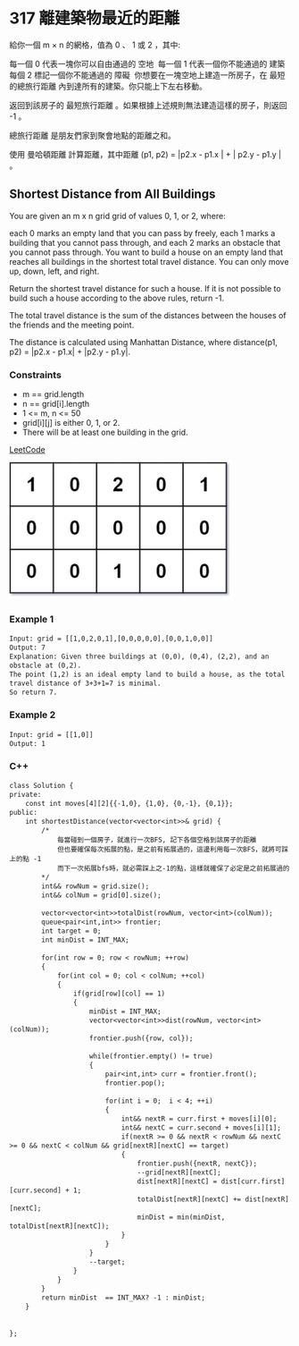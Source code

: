 # 317 離建築物最近的距離

給你一個 m × n 的網格，值為 0 、 1 或 2 ，其中:

每一個 0 代表一塊你可以自由通過的 空地 
每一個 1 代表一個你不能通過的 建築
每個 2 標記一個你不能通過的 障礙 
你想要在一塊空地上建造一所房子，在 最短的總旅行距離 內到達所有的建築。你只能上下左右移動。

返回到該房子的 最短旅行距離 。如果根據上述規則無法建造這樣的房子，則返回 -1 。

總旅行距離 是朋友們家到聚會地點的距離之和。

使用 曼哈頓距離 計算距離，其中距離 (p1, p2) = |p2.x - p1.x | + | p2.y - p1.y | 。


##  Shortest Distance from All Buildings

You are given an m x n grid grid of values 0, 1, or 2, where:

each 0 marks an empty land that you can pass by freely,
each 1 marks a building that you cannot pass through, and
each 2 marks an obstacle that you cannot pass through.
You want to build a house on an empty land that reaches all buildings in the shortest total travel distance. You can only move up, down, left, and right.

Return the shortest travel distance for such a house. If it is not possible to build such a house according to the above rules, return -1.

The total travel distance is the sum of the distances between the houses of the friends and the meeting point.

The distance is calculated using Manhattan Distance, where distance(p1, p2) = |p2.x - p1.x| + |p2.y - p1.y|.

### Constraints

* m == grid.length
* n == grid[i].length
* 1 <= m, n <= 50
* grid[i][j] is either 0, 1, or 2.
* There will be at least one building in the grid.

[LeetCode](https://leetcode-cn.com/problems/shortest-distance-from-all-buildings/)


<img src="img/317.jpg" width = "400"/>

### Example 1

```
Input: grid = [[1,0,2,0,1],[0,0,0,0,0],[0,0,1,0,0]]
Output: 7
Explanation: Given three buildings at (0,0), (0,4), (2,2), and an obstacle at (0,2).
The point (1,2) is an ideal empty land to build a house, as the total travel distance of 3+3+1=7 is minimal.
So return 7.
```

### Example 2

```
Input: grid = [[1,0]]
Output: 1
```

### C++ 

```
class Solution {
private:
    const int moves[4][2]{{-1,0}, {1,0}, {0,-1}, {0,1}};
public:
    int shortestDistance(vector<vector<int>>& grid) {
        /*
            每當碰到一個房子，就進行一次BFS, 記下各個空格到該房子的距離
            但也要確保每次拓展的點，是之前有拓展過的，這邊利用每一次BFS，就將可踩上的點 -1
            而下一次拓展bfs時，就必需踩上之-1的點，這樣就確保了必定是之前拓展過的
        */
        int&& rowNum = grid.size();
        int&& colNum = grid[0].size();

        vector<vector<int>>totalDist(rowNum, vector<int>(colNum));
        queue<pair<int,int>> frontier;
        int target = 0;
        int minDist = INT_MAX;

        for(int row = 0; row < rowNum; ++row)
        {
            for(int col = 0; col < colNum; ++col)
            {
                if(grid[row][col] == 1)
                {
                    minDist = INT_MAX;
                    vector<vector<int>>dist(rowNum, vector<int>(colNum));
                    frontier.push({row, col});

                    while(frontier.empty() != true)
                    {
                        pair<int,int> curr = frontier.front();
                        frontier.pop();

                        for(int i = 0;  i < 4; ++i)
                        {
                            int&& nextR = curr.first + moves[i][0];
                            int&& nextC = curr.second + moves[i][1];
                            if(nextR >= 0 && nextR < rowNum && nextC >= 0 && nextC < colNum && grid[nextR][nextC] == target)
                            {
                                frontier.push({nextR, nextC});
                                --grid[nextR][nextC];
                                dist[nextR][nextC] = dist[curr.first][curr.second] + 1;
                                totalDist[nextR][nextC] += dist[nextR][nextC];
                                minDist = min(minDist, totalDist[nextR][nextC]);
                            }
                        }
                    }
                    --target;
                }
            }
        }
        return minDist  == INT_MAX? -1 : minDist;        
    }

   
};
```


